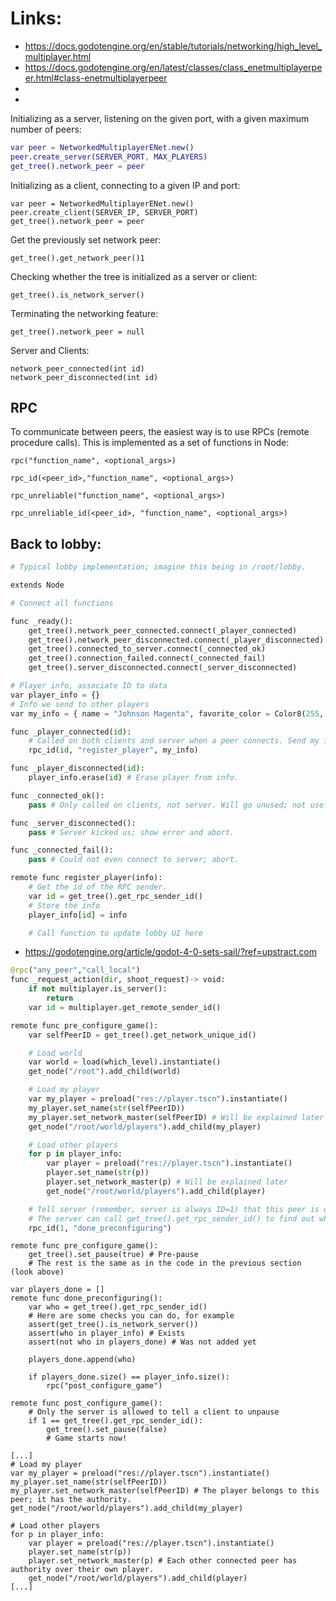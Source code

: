 # Links: 
 * https://docs.godotengine.org/en/stable/tutorials/networking/high_level_multiplayer.html
 * https://docs.godotengine.org/en/latest/classes/class_enetmultiplayerpeer.html#class-enetmultiplayerpeer
 * 
 * 


Initializing as a server, listening on the given port, with a given maximum number of peers:
```gd
var peer = NetworkedMultiplayerENet.new()
peer.create_server(SERVER_PORT, MAX_PLAYERS)
get_tree().network_peer = peer
```
Initializing as a client, connecting to a given IP and port:
```
var peer = NetworkedMultiplayerENet.new()
peer.create_client(SERVER_IP, SERVER_PORT)
get_tree().network_peer = peer
```


Get the previously set network peer:
```
get_tree().get_network_peer()1
```
Checking whether the tree is initialized as a server or client:
```
get_tree().is_network_server()
```
Terminating the networking feature:
```
get_tree().network_peer = null
```

Server and Clients:
```
network_peer_connected(int id)
network_peer_disconnected(int id)
```


## RPC
To communicate between peers, the easiest way is to use RPCs (remote procedure calls). This is implemented as a set of functions in Node:
```
rpc("function_name", <optional_args>)

rpc_id(<peer_id>,"function_name", <optional_args>)

rpc_unreliable("function_name", <optional_args>)

rpc_unreliable_id(<peer_id>, "function_name", <optional_args>)
```

## Back to lobby:

```py
# Typical lobby implementation; imagine this being in /root/lobby.

extends Node

# Connect all functions

func _ready():
    get_tree().network_peer_connected.connect(_player_connected)
    get_tree().network_peer_disconnected.connect(_player_disconnected)
    get_tree().connected_to_server.connect(_connected_ok)
    get_tree().connection_failed.connect(_connected_fail)
    get_tree().server_disconnected.connect(_server_disconnected)

# Player info, associate ID to data
var player_info = {}
# Info we send to other players
var my_info = { name = "Johnson Magenta", favorite_color = Color8(255, 0, 255) }

func _player_connected(id):
    # Called on both clients and server when a peer connects. Send my info to it.
    rpc_id(id, "register_player", my_info)

func _player_disconnected(id):
    player_info.erase(id) # Erase player from info.

func _connected_ok():
    pass # Only called on clients, not server. Will go unused; not useful here.

func _server_disconnected():
    pass # Server kicked us; show error and abort.

func _connected_fail():
    pass # Could not even connect to server; abort.

remote func register_player(info):
    # Get the id of the RPC sender.
    var id = get_tree().get_rpc_sender_id()
    # Store the info
    player_info[id] = info

    # Call function to update lobby UI here
```




 * https://godotengine.org/article/godot-4-0-sets-sail/?ref=upstract.com
```py
@rpc("any_peer","call_local")
func _request_action(dir, shoot_request)-> void:
    if not multiplayer.is_server():
        return
    var id = multiplayer.get_remote_sender_id()
```


```py
remote func pre_configure_game():
    var selfPeerID = get_tree().get_network_unique_id()

    # Load world
    var world = load(which_level).instantiate()
    get_node("/root").add_child(world)

    # Load my player
    var my_player = preload("res://player.tscn").instantiate()
    my_player.set_name(str(selfPeerID))
    my_player.set_network_master(selfPeerID) # Will be explained later
    get_node("/root/world/players").add_child(my_player)

    # Load other players
    for p in player_info:
        var player = preload("res://player.tscn").instantiate()
        player.set_name(str(p))
        player.set_network_master(p) # Will be explained later
        get_node("/root/world/players").add_child(player)

    # Tell server (remember, server is always ID=1) that this peer is done pre-configuring.
    # The server can call get_tree().get_rpc_sender_id() to find out who said they were done.
    rpc_id(1, "done_preconfiguring")
```


```
remote func pre_configure_game():
    get_tree().set_pause(true) # Pre-pause
    # The rest is the same as in the code in the previous section (look above)
```

```
var players_done = []
remote func done_preconfiguring():
    var who = get_tree().get_rpc_sender_id()
    # Here are some checks you can do, for example
    assert(get_tree().is_network_server())
    assert(who in player_info) # Exists
    assert(not who in players_done) # Was not added yet

    players_done.append(who)

    if players_done.size() == player_info.size():
        rpc("post_configure_game")

remote func post_configure_game():
    # Only the server is allowed to tell a client to unpause
    if 1 == get_tree().get_rpc_sender_id():
        get_tree().set_pause(false)
        # Game starts now!
```

```
[...]
# Load my player
var my_player = preload("res://player.tscn").instantiate()
my_player.set_name(str(selfPeerID))
my_player.set_network_master(selfPeerID) # The player belongs to this peer; it has the authority.
get_node("/root/world/players").add_child(my_player)

# Load other players
for p in player_info:
    var player = preload("res://player.tscn").instantiate()
    player.set_name(str(p))
    player.set_network_master(p) # Each other connected peer has authority over their own player.
    get_node("/root/world/players").add_child(player)
[...]
```